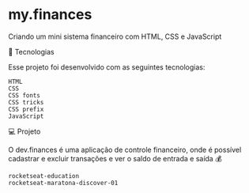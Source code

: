 # my.finances
Criando um mini sistema financeiro com HTML, CSS e JavaScript

🚀 Tecnologias

Esse projeto foi desenvolvido com as seguintes tecnologias:

    HTML
    CSS
    CSS fonts
    CSS tricks
    CSS prefix
    JavaScript

💻 Projeto

O dev.finances é uma aplicação de controle financeiro, onde é possível cadastrar e excluir transações e ver o saldo de entrada e saída 💰

    rocketseat-education
    rocketseat-maratona-discover-01
